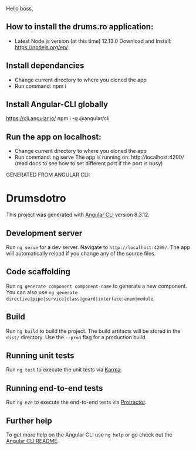 Hello boss,

## How to install the drums.ro application:

- Latest Node.js version (at this time) 12.13.0
Download and Install: https://nodejs.org/en/

## Install dependancies
- Change current directory to where you cloned the app
- Run command:
npm i

## Install Angular-CLI globally 
https://cli.angular.io/
npm i -g @angular/cli

## Run the app on localhost:

- Change current directory to where you cloned the app
- Run command: 
ng serve
The app is running on: http://localhost:4200/ (read docs to see how to set different port if the port is busy)




GENERATED FROM ANGULAR CLI:

# Drumsdotro

This project was generated with [Angular CLI](https://github.com/angular/angular-cli) version 8.3.12.

## Development server

Run `ng serve` for a dev server. Navigate to `http://localhost:4200/`. The app will automatically reload if you change any of the source files.

## Code scaffolding

Run `ng generate component component-name` to generate a new component. You can also use `ng generate directive|pipe|service|class|guard|interface|enum|module`.

## Build

Run `ng build` to build the project. The build artifacts will be stored in the `dist/` directory. Use the `--prod` flag for a production build.

## Running unit tests

Run `ng test` to execute the unit tests via [Karma](https://karma-runner.github.io).

## Running end-to-end tests

Run `ng e2e` to execute the end-to-end tests via [Protractor](http://www.protractortest.org/).

## Further help

To get more help on the Angular CLI use `ng help` or go check out the [Angular CLI README](https://github.com/angular/angular-cli/blob/master/README.md).
